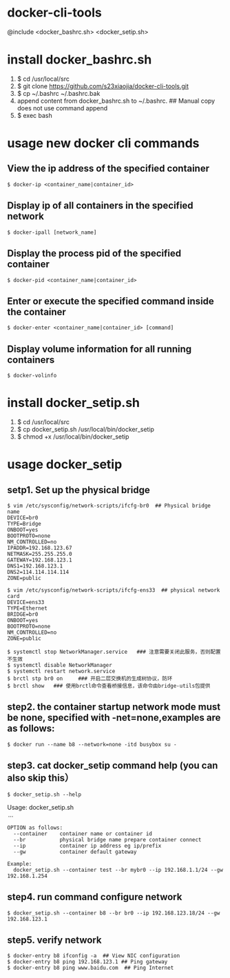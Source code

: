 # docker-cli-tools
@include <docker_bashrc.sh> <docker_setip.sh>

# install docker_bashrc.sh 
1. $ cd /usr/local/src
2. $ git clone https://github.com/s23xiaojia/docker-cli-tools.git 
3. $ cp ~/.bashrc ~/.bashrc.bak
4. append content from docker_bashrc.sh to ~/.bashrc.  ## Manual copy does not use command append
5. $ exec bash

# usage new docker cli commands
## View the ip address of the specified container
    $ docker-ip <container_name|container_id>  
## Display ip of all containers in the specified network
    $ docker-ipall [network_name] 
## Display the process pid of the specified container <br>
    $ docker-pid <container_name|container_id> 
## Enter or execute the specified command inside the container
    $ docker-enter <container_name|container_id> [command] 
## Display volume information for all running containers
    $ docker-volinfo

# install docker_setip.sh
1. $ cd /usr/local/src
2. $ cp docker_setip.sh /usr/local/bin/docker_setip
3. $ chmod +x /usr/local/bin/docker_setip

# usage docker_setip
## setp1. Set up the physical bridge
    $ vim /etc/sysconfig/network-scripts/ifcfg-br0  ## Physical bridge name
    DEVICE=br0
    TYPE=Bridge
    ONBOOT=yes
    BOOTPROTO=none
    NM_CONTROLLED=no
    IPADDR=192.168.123.67
    NETMASK=255.255.255.0
    GATEWAY=192.168.123.1
    DNS1=192.168.123.1
    DNS2=114.114.114.114
    ZONE=public 
    
    $ vim /etc/sysconfig/network-scripts/ifcfg-ens33  ## physical network card
    DEVICE=ens33
    TYPE=Ethernet
    BRIDGE=br0
    ONBOOT=yes
    BOOTPROTO=none
    NM_CONTROLLED=no
    ZONE=public
    
    $ systemctl stop NetworkManager.service   ### 注意需要关闭此服务，否则配置不生效
    $ systemctl disable NetworkManager
    $ systemctl restart network.service
    $ brctl stp br0 on     ### 开启二层交换机的生成树协议，防环
    $ brctl show   ### 使用brctl命令查看桥接信息，该命令由bridge-utils包提供
       
## step2. the container startup network mode must be none, specified with -net=none,examples are as follows:
    $ docker run --name b8 --network=none -itd busybox su -
## step3. cat docker_setip command help (you can also skip this） 
    $ docker_setip.sh --help

  Usage: docker_setip.sh <OPTION> ...

    OPTION as follows:
      --container    container name or container id
      --br           physical bridge name prepare container connect
      --ip           container ip address eg ip/prefix
      --gw           container default gateway
 
    Example:
      docker_setip.sh --container test --br mybr0 --ip 192.168.1.1/24 --gw 192.168.1.254
## step4. run command configure network    
    $ docker_setip.sh --container b8 --br br0 --ip 192.168.123.18/24 --gw 192.168.123.1
## step5. verify network
    $ docker-entry b8 ifconfig -a  ## View NIC configuration
    $ docker-entry b8 ping 192.168.123.1 ## Ping gateway
    $ docker-entry b8 ping www.baidu.com  ## Ping Internet

